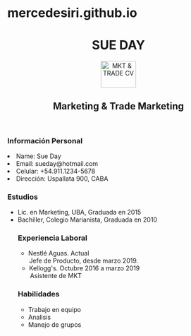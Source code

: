 # mercedesiri.github.io
<!DOCTYPE html>
<html lang="es">
<head>
	<meta charset="UTF-8">
	<meta name="viewport" content="width=device-width, initial-scale=1.0">
	
</head>
<body>
	<header>
		<h1>SUE DAY</h1>
        <img src="/Users/mercedesiribarren/Pictures/d86d35d7-f293-4ebb-92af-c3d731791ea6.jpg" alt="MKT & TRADE CV" height="60" width="80">
		<h2>Marketing & Trade Marketing</h2>
	</header>
	<main>
		<section>
			<h3>Información Personal</h3>
			</ul>
				<li>Name: Sue Day</li>
				<li>Email: sueday@hotmail.com</li>
				<li>Celular: +54.911.1234-5678</li>
				<li>Dirección: Uspallata 900, CABA</li>
			</ul>
		</section>
		<section>
			<h3>Estudios</h3>
			<ul>
				<li>Lic. en Marketing, UBA, Graduada en 2015</li>
				<li>Bachiller, Colegio Marianista, Graduada en 2010</li>
			</ul>
		</section>
		<ul>
		<section>
			<h3>Experiencia Laboral</h3>
			<ul>
				<li>Nestlé Aguas. Actual</li>
                    <legend>Jefe de Producto, desde marzo 2019.</li>	
                <li>Kellogg's. Octubre 2016 a marzo 2019</li>
                    <legend>Asistente de MKT</li>
			</ul>
		</section>
		<section>
			<h3>Habilidades</h3>
			<ul>
				<li>Trabajo en equipo</li>
				<li>Analisis</li>
				<li>Manejo de grupos</li>
			</ul>
		</section>
	</main>
</body>
</html
![d86d35d7-f293-4ebb-92af-c3d731791ea6](https://user-images.githubusercontent.com/127323663/223886168-f6c7706b-afb1-4c2b-afe5-c0f2a25d8995.jpg)
